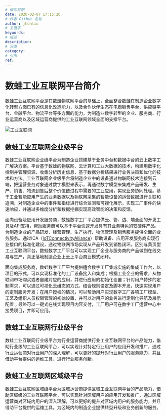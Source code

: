 ```yaml
---
# 编写日期
date: 2020-02-07 17:15:26
# 作者 Github 名称
author: jhonliu
# 关键字
keywords:
# 描述
description:
# 分类
category: 
# 引用
ref:
---
```


# 数蛙工业互联网平台简介

  数蛙工业互联网平台是在数蛙物联网平台的基础上，全面整合数蛙在制造企业数字化转型方面已有的信息化改造能力，以及合作伙伴生态在电商销售平台、供应链平台、金融平台、物流平台等多方面的能力，为制造业数字转型的企业、服务商、行业运营商以及区域运营商提供的工业互联网领域全面的支撑平台。

![工业互联网](https://static-aliyun-doc.oss-cn-hangzhou.aliyuncs.com/assets/img/zh-CN/4310074851/p94341.jpg)

## 数蛙工业互联网企业级平台

  数蛙工业互联网企业级平台为制造企业搭建基于业务中台和数据中台的云上数字工厂解决方案。平台基于数蛙的物联网、云计算和工业大数据的技术，构建用数字化控制并管理资源、收集分析历史信息、基于数据分析结果进行业务决策和优化的技术和方法。工业互联网企业级平台将制造企业中的设备通过物联网技术连接到云端，把运营业务对象通过数字模型来表示，再通过数字模型来集成产品研发、生产、销售、物流到售后整个价值链过程中需要的工业应用，实现业务协同处理。基于工业智能应用产生的业务数据以及物联网采集的智能设备的运营数据进行关联和追溯，对制造企业中的事件和指标进行综合监测和可视化展示，实现工厂事件的快速响应，并通过多维度分析和数据挖掘实现高效智能的决策和反馈。

  面向设备及应用开发服务商，数蛙数字工厂平台提供云、管、边、端全面的开发工具及API支持，帮助服务商可以基于平台快速开发具有其业务特色的软硬件产品，为制造企业的产品研发、经营管理、生产执行、物流管理及销售服务提供全面的业务服务。通过ICA（[IoTConnectivityAlliance](https://www.ica-alliance.org/)）帮助设备、应用开发服务商实现行业接口的标准化建设，通过物联网市场实现从产品开发到销售闭环。区别与黄页型工业互联网平台，数蛙数字工厂平台可以实现工厂企业与服务商的产品做到在线交易与生产，真正落地制造企业上云上平台商业模式闭环。

  面向集成服务商，数蛙数字工厂平台提供适合数字工厂集成实施的集成工作台，以项目的形式，可以实现标准化的工厂设备接入和集成；根据工业企业的需求，从物联网市场购买或者自建对应的应用，并进行应用的初始化设置；针对用户特殊的定制需求，可以通过可视化云组态的方式，结合规则设定及脚本开发，快速实现用户的定制服务开发；在用户授权的情况，可以帮助用户实现数字工厂各项工厂模型、工艺及组织人员权限管理的初始设置，并可以对用户的业务进行定制化导航及展示配置；最终可以一键式在线实现项目内容交付，工厂用户可在数字工厂运营中心中接受项目，并即可应用。

## 数蛙工业互联网行业级平台

   数蛙工业互联网行业级平台为行业运营商提供行业工业互联网平台的产品能力，借助行业级的工业互联网平台，可以实现针对特定行业用户的应用开发和推广，通过行业运营商对行业用户的深入理解，可以更好的提升对行业用户的服务能力，并且借助平台提供的运维工具，进行行业服务创新。

## 数蛙工业互联网区域级平台


  数蛙工业互联网区域级平台为区域运营商提供区域工业互联网平台的产品能力，借助区域级的工业互联网平台，可以实现针对区域用户的应用开发和推广，通过区域运营商对区域内用户的深入理解，可以更好的提升对区域内用户的服务能力，并且借助平台提供的运维工具，为区域内的制造企业提供转型升级和业务创新的服务。